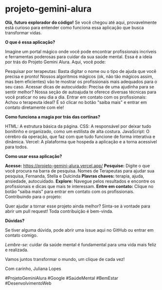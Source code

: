 # projeto-gemini-alura

**Olá, futuro explorador do código!**
Se você chegou até aqui, provavelmente está curioso para entender como funciona essa aplicação que busca transformar vidas.

**O que é essa aplicação?**

Imagine um portal mágico onde você pode encontrar profissionais incríveis e ferramentas poderosas para cuidar da sua saúde mental. Essa é a ideia por trás do Projeto Gemini Alura. Aqui, você pode:

Pesquisar por terapeutas: Basta digitar o nome ou o tipo de ajuda que você precisa e pronto! Nossos algoritmos mágicos (ok, não tão mágicos assim, mas bem eficientes) vão te mostrar os profissionais mais adequados para o seu caso.
Acessar dicas de autocuidado: Precisa de uma ajudinha para se sentir melhor? Nossa seção de autoajuda te oferece diversas técnicas para você praticar no seu dia a dia.
Entrar em contato com os profissionais: Achou o terapeuta ideal? É só clicar no botão "saiba mais" e entrar em contato diretamente com ele!

**Como funciona a magia por trás das cortinas?**

HTML: A estrutura básica da página.
CSS: A responsável por deixar tudo bonitinho e organizado, como um estilista de alta costura.
JavaScript: O cérebro da operação, que faz com que tudo funcione de forma interativa e dinâmica.
Vercel: A plataforma que hospeda a aplicação e a torna acessível para todos.

**Como usar essa aplicação?**

**Acesse:** https://projeto-gemini-alura.vercel.app/ 
**Pesquise:** Digite o que você procura na barra de pesquisa. Nomes de Terapeutas para ajudar sua pesquisa, Fernanda, Stella e Dulcinda
**Plavras chaves:** terapia, ajuda, ansiedade, autocuidado.
**Explore:** Navegue pelos resultados e encontre os profissionais e dicas que mais te interessam.
**Entre em contato:** Clique no botão "saiba mais" para entrar em contato com os profissionais.
Contribuindo para o projeto:

Quer ajudar a tornar esse projeto ainda melhor? Sinta-se à vontade para abrir um pull request! Toda contribuição é bem-vinda.

**Dúvidas?**

Se tiver alguma dúvida, pode abrir uma issue aqui no GitHub ou entrar em contato comigo.

*Lembre-se:* cuidar da saúde mental é fundamental para uma vida mais feliz e realizada.

Vamos juntos transformar o mundo, um clique de cada vez!

Com carinho,
Juliana Lopes

#ProjetoGeminiAlura #Google #SaúdeMental #BemEstar #DesenvolvimentoWeb
